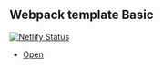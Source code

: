 ## Webpack template Basic
[![Netlify Status](https://api.netlify.com/api/v1/badges/4331c961-060e-4c43-9d25-2a5235d9fad5/deploy-status)](https://app.netlify.com/sites/condescending-einstein-d35ab0/deploys)
- [Open]("https://condescending-einstein-d35ab0.netlify.app")